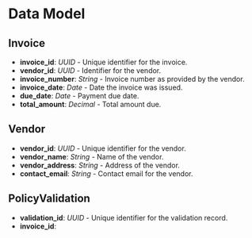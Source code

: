 # Data Model

## Invoice
- **invoice_id**: *UUID* - Unique identifier for the invoice.
- **vendor_id**: *UUID* - Identifier for the vendor.
- **invoice_number**: *String* - Invoice number as provided by the vendor.
- **invoice_date**: *Date* - Date the invoice was issued.
- **due_date**: *Date* - Payment due date.
- **total_amount**: *Decimal* - Total amount due.

## Vendor
- **vendor_id**: *UUID* - Unique identifier for the vendor.
- **vendor_name**: *String* - Name of the vendor.
- **vendor_address**: *String* - Address of the vendor.
- **contact_email**: *String* - Contact email for the vendor.

## PolicyValidation
- **validation_id**: *UUID* - Unique identifier for the validation record.
- **invoice_id**: 
